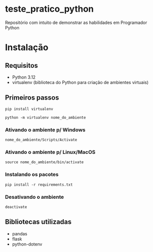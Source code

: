 # teste_pratico_python
Repositório com intuito de demonstrar as habilidades em Programador Python

# Instalação

## Requisitos

- Python 3.12
- virtualenv (biblioteca do Python para criação de ambientes virtuais)

## Primeiros passos

`pip install virtualenv`

`python -m virtualenv nome_do_ambiente`

### Ativando o ambiente p/ Windows
`nome_do_ambiente/Scripts/Activate`

### Ativando o ambiente p/ Linux/MacOS
`source nome_do_ambiente/bin/activate`

### Instalando os pacotes
`pip install -r requirements.txt`

### Desativando o ambiente
`deactivate`

## Bibliotecas utilizadas

- pandas
- flask 
- python-dotenv
